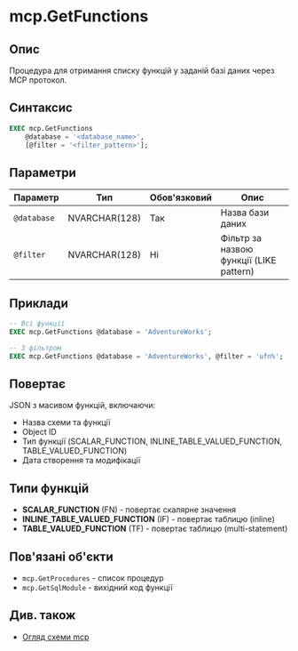 # mcp.GetFunctions

## Опис

Процедура для отримання списку функцій у заданій базі даних через MCP протокол.

## Синтаксис

```sql
EXEC mcp.GetFunctions 
    @database = '<database_name>',
    [@filter = '<filter_pattern>'];
```

## Параметри

| Параметр | Тип | Обов'язковий | Опис |
|----------|-----|--------------|------|
| `@database` | NVARCHAR(128) | Так | Назва бази даних |
| `@filter` | NVARCHAR(128) | Ні | Фільтр за назвою функції (LIKE pattern) |

## Приклади

```sql
-- Всі функції
EXEC mcp.GetFunctions @database = 'AdventureWorks';

-- З фільтром
EXEC mcp.GetFunctions @database = 'AdventureWorks', @filter = 'ufn%';
```

## Повертає

JSON з масивом функцій, включаючи:
- Назва схеми та функції
- Object ID
- Тип функції (SCALAR_FUNCTION, INLINE_TABLE_VALUED_FUNCTION, TABLE_VALUED_FUNCTION)
- Дата створення та модифікації

## Типи функцій

- **SCALAR_FUNCTION** (FN) - повертає скалярне значення
- **INLINE_TABLE_VALUED_FUNCTION** (IF) - повертає таблицю (inline)
- **TABLE_VALUED_FUNCTION** (TF) - повертає таблицю (multi-statement)

## Пов'язані об'єкти

- `mcp.GetProcedures` - список процедур
- `mcp.GetSqlModule` - вихідний код функції

## Див. також

- [Огляд схеми mcp](../README.md)
